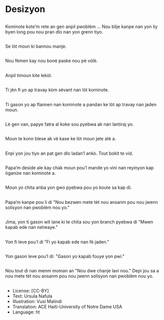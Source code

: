 # Desizyon

##
Kominote kote’m rete an gen anpil pwoblèm ... Nou blije kanpe nan yon liy byen long pou nou pran dlo nan yon grenn tiyo.

##
Se lòt moun ki bannou manje.

##
Nou fèmen kay nou bonè paske nou pè vòlè.

##
Anpil timoun kite lekòl.

##
Ti jèn fi yo ap travay kòm sèvant nan lòt kominote.

##
Ti gason yo ap flannen nan kominote a pandan ke lòt ap travay nan jaden moun.

##
Lè gen van, papye fatra al koke sou pyebwa ak nan lantiraj yo.

##
Moun te konn blese ak vè kase ke lòt moun jete atè a.

##
Enpi yon jou tiyo an pat gen dlo ladan’l ankò. Tout bokit te vid.

##
Papa’m deside ale kay chak moun pou’l mande yo vini nan reyinyon kap òganize nan kominote a.

##
Moun yo chita anba yon gwo pyebwa pou yo koute sa kap di.

##
Papa’m kanpe pou li di "Nou bezwen mete tèt nou ansanm pou nou jwenn solisyon nan pwoblèm nou yo."

##
Jima, yon ti gason wit lane ki te chita sou yon branch pyebwa di "Mwen kapab ede nan netwaye."

##
Yon fi leve pou’l di "Fi yo kapab ede nan fè jaden."

##
Yon gason leve pou’l di: "Gason yo kapab fouye yon pwi."

##
Nou tout di nan menm moman an "Nou dwe chanje lavi nou." Depi jou sa a nou mete tèt nou ansanm pou nou jwenn solisyon nan pwoblèm nou yo.

##
* License: [CC-BY]
* Text: Ursula Nafula
* Illustration: Vusi Malindi
* Translation: ACE Haiti-University of Notre Dame USA
* Language: ht
